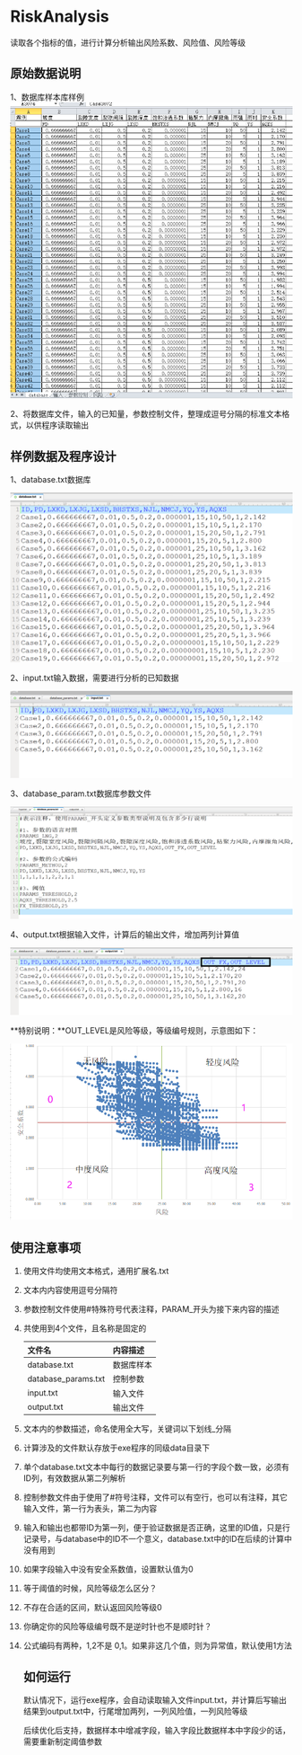 # RiskAnalysis

读取各个指标的值，进行计算分析输出风险系数、风险值、风险等级

## 原始数据说明

1、数据库样本库样例![1584099099636](.\screenshot\database.png)

2、将数据库文件，输入的已知量，参数控制文件，整理成逗号分隔的标准文本格式，以供程序读取输出

## 样例数据及程序设计

1、database.txt数据库

![1584101180445](.\screenshot\databasetxt.png)

2、input.txt输入数据，需要进行分析的已知数据

![1584101293931](.\screenshot\input.png)

3、database_param.txt数据库参数文件

![1584102071686](.\screenshot\controlparams.png)

4、output.txt根据输入文件，计算后的输出文件，增加两列计算值

![1584102176389](.\screenshot\output.png)

**特别说明：**OUT_LEVEL是风险等级，等级编号规则，示意图如下：

![1584102872229](.\screenshot\risknumber.png)

## 使用注意事项

1. 使用文件均使用文本格式，通用扩展名.txt

2. 文本内内容使用逗号分隔符

3. 参数控制文件使用#特殊符号代表注释，PARAM_开头为接下来内容的描述

4. 共使用到4个文件，且名称是固定的

   | 文件名              | 内容描述   |
   | ------------------- | ---------- |
   | database.txt        | 数据库样本 |
   | database_params.txt | 控制参数   |
   | input.txt           | 输入文件   |
   | output.txt          | 输出文件   |

5. 文本内的参数描述，命名使用全大写，关键词以下划线_分隔

6. 计算涉及的文件默认存放于exe程序的同级data目录下

7. 单个database.txt文本中每行的数据记录要与第一行的字段个数一致，必须有ID列，有效数据从第二列解析

8. 控制参数文件由于使用了#符号注释，文件可以有空行，也可以有注释，其它输入文件，第一行为表头，第二为内容

9. 输入和输出也都带ID为第一列，便于验证数据是否正确，这里的ID值，只是行记录号，与database中的ID不一个意义，database.txt中的ID在后续的计算中没有用到

10. 如果字段输入中没有安全系数值，设置默认值为0

11. 等于阈值的时候，风险等级怎么区分？

12. 不存在合适的区间，默认返回风险等级0

13. 你确定你的风险等级编号既不是逆时针也不是顺时针？

14. 公式编码有两种，1,2不是 0,1。如果非这几个值，则为异常值，默认使用1方法

    ## 如何运行

    默认情况下，运行exe程序，会自动读取输入文件input.txt，并计算后写输出结果到output.txt中，行尾增加两列，一列风险值，一列风险等级

    后续优化后支持，数据样本中增减字段，输入字段比数据样本中字段少的话，需要重新制定阈值参数